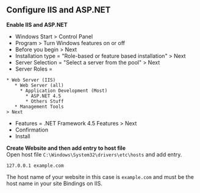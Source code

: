 ## Configure IIS and ASP.NET
__Enable IIS and ASP.NET__  
* Windows Start > Control Panel
* Program > Turn Windows features on or off
* Before you begin > Next
* Installation type = "Role-based or feature based installation"  > Next  
* Server Selection = "Select a server from the pool"  > Next
* Server Roles =  

```
* Web Server (IIS)
   * Web Server (all)
     * Application Development (Most)
       * ASP.NET 4.5
       * Others Stuff
   * Management Tools
> Next        
```
* Features = .NET Framework 4.5 Features > Next  
* Confirmation
* Install  

__Create Website and then add entry to host file__  
Open host file `C:\Windows\System32\drivers\etc\hosts` and add entry.
```
127.0.0.1 example.com
```
The host name of your website in this case is `example.com` and must be the host name in your site Bindings on IIS.  
